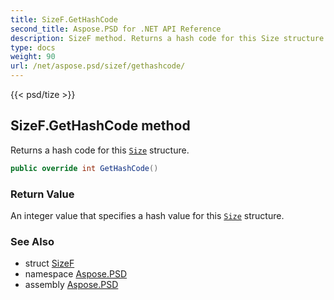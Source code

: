 ```yaml
---
title: SizeF.GetHashCode
second_title: Aspose.PSD for .NET API Reference
description: SizeF method. Returns a hash code for this Size structure
type: docs
weight: 90
url: /net/aspose.psd/sizef/gethashcode/
---
```

{{< psd/tize >}}
## SizeF.GetHashCode method

Returns a hash code for this [`Size`](../../size/) structure.

```csharp
public override int GetHashCode()
```

### Return Value

An integer value that specifies a hash value for this [`Size`](../../size/) structure.

### See Also

* struct [SizeF](../)
* namespace [Aspose.PSD](../../../aspose.psd/)
* assembly [Aspose.PSD](../../../)


